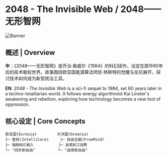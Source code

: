 # 2048 - The Invisible Web / 2048——无形智网

![Banner](assets/banner.png) <!-- 建议添加未来主义风格封面图 -->

## 概述 | Overview
**中**：《2048——无形智网》是乔治·奥威尔《1984》的科幻续作，设定在原作60年后的技术极权世界。故事围绕欧亚国能源算法师凯·林斯特的觉醒与反抗展开，探讨技术如何成为新型统治工具。

**EN**: *2048 - The Invisible Web* is a sci-fi sequel to *1984*, set 60 years later in a techno-totalitarian world. It follows energy algorithmist Kai Linster's awakening and rebellion, exploring how technology becomes a new tool of oppression.

## 核心设定 | Core Concepts
```text
欧亚国(Eurasia)         大洋国(Oceania)
├─ 智核(IntelliCore)     ├─ 自由主脑(FreeMind)
├─ 强制NSC植入           ├─ 自愿BCI消费
└─ "同步即自由"          └─ "选择即自由"